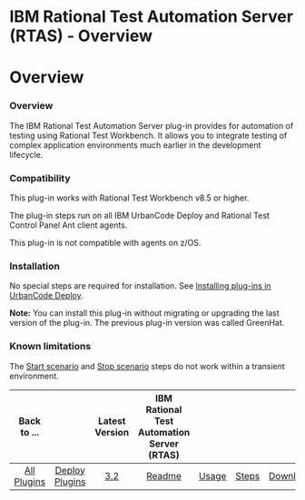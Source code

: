 
IBM Rational Test Automation Server (RTAS) - Overview
=====================================================

# Overview


### Overview


The IBM Rational Test Automation Server plug-in provides for automation of testing using Rational Test Workbench. It allows you to integrate testing of complex application environments much earlier in the development lifecycle.

### Compatibility

This plug-in works with Rational Test Workbench v8.5 or higher.

The plug-in steps run on all IBM UrbanCode Deploy and Rational Test Control Panel Ant client agents.

This plug-in is not compatible with agents on z/OS.

### Installation

No special steps are required for installation. See [Installing plug-ins in UrbanCode Deploy](https://community.ibm.com/community/user/wasdevops/blogs/laurel-dickson-bull1/2022/06/13/install-plugins "Installing plug-ins in UrbanCode Deploy").

**Note:** You can install this plug-in without migrating or upgrading the last version of the plug-in. The previous plug-in version was called GreenHat.

### Known limitations

The [Start scenario](#start_scenario) and [Stop scenario](#stop_scenario) steps do not work within a transient environment.


|Back to ...||Latest Version|IBM Rational Test Automation Server (RTAS) ||||
| :---: | :---: | :---: | :---: | :---: | :---: | :---: |
|[All Plugins](../../index.md)|[Deploy Plugins](../README.md)|[3.2](https://raw.githubusercontent.com/UrbanCode/IBM-UCD-PLUGINS/main/files/RTAS-UCD/RTAS-UCD-3.2.zip)|[Readme](README.md)|[Usage](usage.md)|[Steps](steps.md)|[Downloads](downloads.md)|
